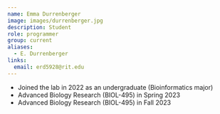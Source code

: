 ```yaml
---
name: Emma Durrenberger
image: images/durrenberger.jpg
description: Student
role: programmer
group: current
aliases:
  - E. Durrenberger
links:
  email: erd5928@rit.edu
---
```


- Joined the lab in 2022 as an undergraduate (Bioinformatics major)
- Advanced Biology Research (BIOL-495) in Spring 2023
- Advanced Biology Research (BIOL-495) in Fall 2023